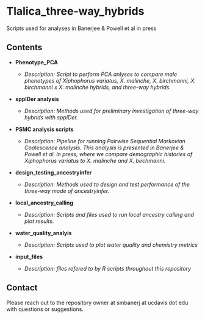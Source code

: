# Tlalica_three-way_hybrids
Scripts used for analyses in Banerjee &amp; Powell et al in press

## Contents

* **Phenotype_PCA**

  * *Description: Script to perform PCA anlyses to compare male phenotypes of *Xiphophorus variatus*, *X. malinche*, *X. birchmanni*, *X. birchmanni* x *X. malinche* hybrids, and three-way hybrids.*

* **sppIDer analysis** 

  * *Description: Methods used for preliminary investigation of three-way hybrids with sppIDer.*

* **PSMC analysis scripts** 

  * *Description: Pipeline for running Pairwise Sequential Markovian Coalescence analysis. This analysis is presented in Banerjee & Powell et al. *in press*, where we compare demographic histories of *Xiphophorus variatus* to *X. malinche* and *X. birchmanni*.* 

* **design_testing_ancestryinfer** 

  * *Description: Methods used to design and test performance of the three-way mode of *ancestryinfer*.* 

* **local_ancestry_calling** 

  * *Description: Scripts and files used to run local ancestry calling and plot results.* 

* **water_quality_analyis** 

  * *Description: Scripts used to plot water quality and chemistry metrics* 

* **input_files** 

  * *Description: files refered to by R scripts throughout this repository* 
  
## Contact

Please reach out to the repository owner at smbanerj at ucdavis dot edu with questions or suggestions.
